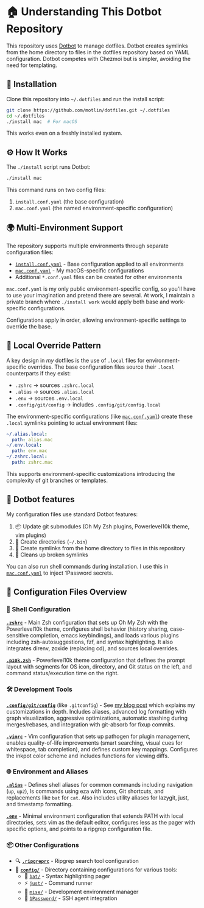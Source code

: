 # 🏠 Understanding This Dotbot Repository

This repository uses [Dotbot](https://github.com/anishathalye/dotbot) to manage dotfiles. Dotbot creates symlinks from the home directory to files in the dotfiles repository based on YAML configuration. Dotbot competes with Chezmoi but is simpler, avoiding the need for templating.

## 🚀 Installation

Clone this repository into `~/.dotfiles` and run the install script:

```bash
git clone https://github.com/motlin/dotfiles.git ~/.dotfiles
cd ~/.dotfiles
./install mac  # For macOS
```

This works even on a freshly installed system.

## ⚙️ How It Works

The `./install` script runs Dotbot:

```bash
./install mac
```

This command runs on two config files:
1. `install.conf.yaml` (the base configuration)
2. `mac.conf.yaml` (the named environment-specific configuration)

## 🌍 Multi-Environment Support

The repository supports multiple environments through separate configuration files:

- [`install.conf.yaml`](install.conf.yaml) - Base configuration applied to all environments
- [`mac.conf.yaml`](mac.conf.yaml) - My macOS-specific configurations
- Additional `*.conf.yaml` files can be created for other environments

`mac.conf.yaml` is my only public environment-specific config, so you'll have to use your imagination and pretend there are several. At work, I maintain a private branch where `./install work` would apply both base and work-specific configurations.

Configurations apply in order, allowing environment-specific settings to override the base.

## 🔧 Local Override Pattern

A key design in _my_ dotfiles is the use of `.local` files for environment-specific overrides. The base configuration files source their `.local` counterparts if they exist:

- `.zshrc` → sources `.zshrc.local`
- `.alias` → sources `.alias.local`
- `.env` → sources `.env.local`
- `.config/git/config` → includes `.config/git/config.local`

The environment-specific configurations (like [`mac.conf.yaml`](mac.conf.yaml)) create these `.local` symlinks pointing to actual environment files:

```yaml
~/.alias.local:
  path: alias.mac
~/.env.local:
  path: env.mac
~/.zshrc.local:
  path: zshrc.mac
```

This supports environment-specific customizations introducing the complexity of git branches or templates.

## 🚀 Dotbot features

My configuration files use standard Dotbot features:

1. 📦 Update git submodules (Oh My Zsh plugins, Powerlevel10k theme, vim plugins)
2. 📂 Create directories (`~/.bin`)
3. 🔗 Create symlinks from the home directory to files in this repository
4. 🧹 Cleans up broken symlinks

You can also run shell commands during installation. I use this in [`mac.conf.yaml`](mac.conf.yaml) to inject 1Password secrets.

## 📁 Configuration Files Overview

### 🐚 Shell Configuration

**[`.zshrc`](zshrc)** - Main Zsh configuration that sets up Oh My Zsh with the Powerlevel10k theme, configures shell behavior (history sharing, case-sensitive completion, emacs keybindings), and loads various plugins including zsh-autosuggestions, fzf, and syntax highlighting. It also integrates direnv, zoxide (replacing cd), and sources local overrides.

**[`.p10k.zsh`](p10k.zsh)** - Powerlevel10k theme configuration that defines the prompt layout with segments for OS icon, directory, and Git status on the left, and command status/execution time on the right.

### 🛠️ Development Tools

**[`.config/git/config`](config/git/config)** (like `.gitconfig`) - See [my blog post](https://motlin.com/docs/git/configuration) which explains my customizations in depth. Includes aliases, advanced log formatting with graph visualization, aggressive optimizations, automatic stashing during merges/rebases, and integration with git-absorb for fixup commits.

**[`.vimrc`](vimrc)** - Vim configuration that sets up pathogen for plugin management, enables quality-of-life improvements (smart searching, visual cues for whitespace, tab completion), and defines custom key mappings. Configures the inkpot color scheme and includes functions for viewing diffs.

### 🌐 Environment and Aliases

**[`.alias`](alias)** - Defines shell aliases for common commands including navigation (`up`, `up2`), ls commands using eza with icons, Git shortcuts, and replacements like `bat` for `cat`. Also includes utility aliases for lazygit, just, and timestamp formatting.

**[`.env`](env)** - Minimal environment configuration that extends PATH with local directories, sets vim as the default editor, configures less as the pager with specific options, and points to a ripgrep configuration file.

### 📦 Other Configurations

- 🔍 **[`.ripgreprc`](ripgreprc)** - Ripgrep search tool configuration
- 📁 **[`config/`](config/)** - Directory containing configurations for various tools:
  - 🦇 [`bat/`](config/bat/) - Syntax highlighting pager
  - ⚡ [`just/`](config/just/) - Command runner
  - 🔧 [`mise/`](config/mise/) - Development environment manager
  - 🔐 [`1Password/`](config/1Password/) - SSH agent integration
